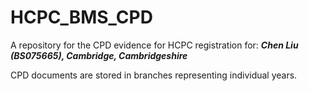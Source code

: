 # HCPC_BMS_CPD
A repository for the CPD evidence for HCPC registration for:
***Chen Liu (BS075665), Cambridge, Cambridgeshire***

CPD documents are stored in branches representing individual years.
